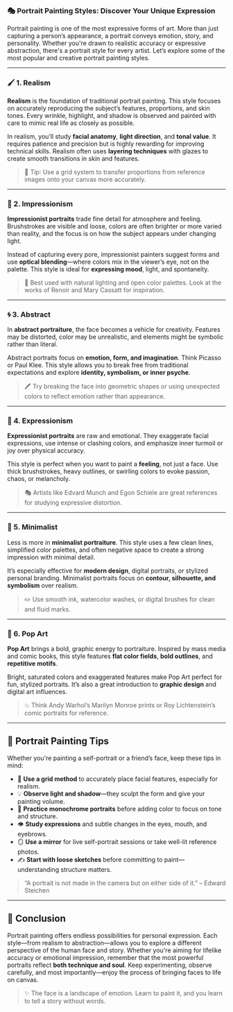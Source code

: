 ### 🎭 Portrait Painting Styles: Discover Your Unique Expression

Portrait painting is one of the most expressive forms of art. More than just capturing a person’s appearance, a portrait conveys emotion, story, and personality. Whether you're drawn to realistic accuracy or expressive abstraction, there's a portrait style for every artist. Let’s explore some of the most popular and creative portrait painting styles.

---

### 🖌️ 1. Realism

**Realism** is the foundation of traditional portrait painting. This style focuses on accurately reproducing the subject’s features, proportions, and skin tones. Every wrinkle, highlight, and shadow is observed and painted with care to mimic real life as closely as possible.

In realism, you’ll study **facial anatomy**, **light direction**, and **tonal value**. It requires patience and precision but is highly rewarding for improving technical skills. Realism often uses **layering techniques** with glazes to create smooth transitions in skin and features.

> 🎯 Tip: Use a grid system to transfer proportions from reference images onto your canvas more accurately.

---

### 🧠 2. Impressionism

**Impressionist portraits** trade fine detail for atmosphere and feeling. Brushstrokes are visible and loose, colors are often brighter or more varied than reality, and the focus is on how the subject appears under changing light.

Instead of capturing every pore, impressionist painters suggest forms and use **optical blending**—where colors mix in the viewer’s eye, not on the palette. This style is ideal for **expressing mood**, light, and spontaneity.

> 🎨 Best used with natural lighting and open color palettes. Look at the works of Renoir and Mary Cassatt for inspiration.

---

### 🌀 3. Abstract

In **abstract portraiture**, the face becomes a vehicle for creativity. Features may be distorted, color may be unrealistic, and elements might be symbolic rather than literal.

Abstract portraits focus on **emotion, form, and imagination**. Think Picasso or Paul Klee. This style allows you to break free from traditional expectations and explore **identity, symbolism, or inner psyche**.

> 🖍️ Try breaking the face into geometric shapes or using unexpected colors to reflect emotion rather than appearance.

---

### 💫 4. Expressionism

**Expressionist portraits** are raw and emotional. They exaggerate facial expressions, use intense or clashing colors, and emphasize inner turmoil or joy over physical accuracy.

This style is perfect when you want to paint a **feeling**, not just a face. Use thick brushstrokes, heavy outlines, or swirling colors to evoke passion, chaos, or melancholy.

> 🎭 Artists like Edvard Munch and Egon Schiele are great references for studying expressive distortion.

---

### 🎨 5. Minimalist

Less is more in **minimalist portraiture**. This style uses a few clean lines, simplified color palettes, and often negative space to create a strong impression with minimal detail.

It’s especially effective for **modern design**, digital portraits, or stylized personal branding. Minimalist portraits focus on **contour, silhouette, and symbolism** over realism.

> ✏️ Use smooth ink, watercolor washes, or digital brushes for clean and fluid marks.

---

### 🌈 6. Pop Art

**Pop Art** brings a bold, graphic energy to portraiture. Inspired by mass media and comic books, this style features **flat color fields**, **bold outlines**, and **repetitive motifs**.

Bright, saturated colors and exaggerated features make Pop Art perfect for fun, stylized portraits. It’s also a great introduction to **graphic design** and digital art influences.

> 💥 Think Andy Warhol’s Marilyn Monroe prints or Roy Lichtenstein’s comic portraits for reference.

---

## 🧠 Portrait Painting Tips

Whether you're painting a self-portrait or a friend’s face, keep these tips in mind:

- 🔲 **Use a grid method** to accurately place facial features, especially for realism.
- 💡 **Observe light and shadow**—they sculpt the form and give your painting volume.
- 🎨 **Practice monochrome portraits** before adding color to focus on tone and structure.
- 👁️ **Study expressions** and subtle changes in the eyes, mouth, and eyebrows.
- 🪞 **Use a mirror** for live self-portrait sessions or take well-lit reference photos.
- ✍️ **Start with loose sketches** before committing to paint—understanding structure matters.

> “A portrait is not made in the camera but on either side of it.” – Edward Steichen

---

## 🎯 Conclusion

Portrait painting offers endless possibilities for personal expression. Each style—from realism to abstraction—allows you to explore a different perspective of the human face and story. Whether you're aiming for lifelike accuracy or emotional impression, remember that the most powerful portraits reflect **both technique and soul**. Keep experimenting, observe carefully, and most importantly—enjoy the process of bringing faces to life on canvas.

> ✨ The face is a landscape of emotion. Learn to paint it, and you learn to tell a story without words.

